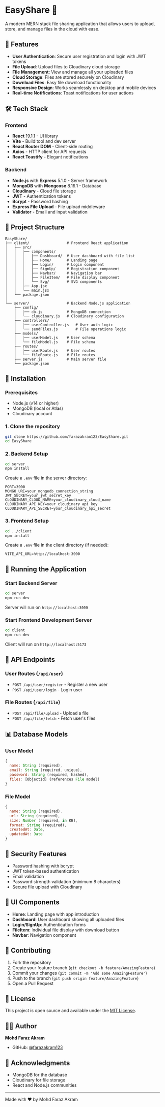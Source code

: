 # EasyShare 📁

A modern MERN stack file sharing application that allows users to upload, store, and manage files in the cloud with ease.

## 🚀 Features

- **User Authentication**: Secure user registration and login with JWT tokens
- **File Upload**: Upload files to Cloudinary cloud storage
- **File Management**: View and manage all your uploaded files
- **Cloud Storage**: Files are stored securely on Cloudinary
- **Download Files**: Easy file download functionality
- **Responsive Design**: Works seamlessly on desktop and mobile devices
- **Real-time Notifications**: Toast notifications for user actions

## 🛠️ Tech Stack

### Frontend

- **React** 19.1.1 - UI library
- **Vite** - Build tool and dev server
- **React Router DOM** - Client-side routing
- **Axios** - HTTP client for API requests
- **React Toastify** - Elegant notifications

### Backend

- **Node.js** with **Express** 5.1.0 - Server framework
- **MongoDB** with **Mongoose** 8.19.1 - Database
- **Cloudinary** - Cloud file storage
- **JWT** - Authentication tokens
- **Bcrypt** - Password hashing
- **Express File Upload** - File upload middleware
- **Validator** - Email and input validation

## 📁 Project Structure

```
EasyShare/
├── client/                 # Frontend React application
│   ├── src/
│   │   ├── components/
│   │   │   ├── Dashboard/  # User dashboard with file list
│   │   │   ├── Home/       # Landing page
│   │   │   ├── Login/      # Login component
│   │   │   ├── SignUp/     # Registration component
│   │   │   ├── Navbar/     # Navigation bar
│   │   │   ├── FileItem/   # File display component
│   │   │   └── Svg/        # SVG components
│   │   ├── App.jsx
│   │   └── main.jsx
│   └── package.json
│
└── server/                 # Backend Node.js application
    ├── config/
    │   ├── db.js           # MongoDB connection
    │   └── cloudinary.js   # Cloudinary configuration
    ├── controllers/
    │   ├── userController.js   # User auth logic
    │   └── sendFiles.js        # File operations logic
    ├── models/
    │   ├── userModel.js    # User schema
    │   └── fileModel.js    # File schema
    ├── routes/
    │   ├── userRoute.js    # User routes
    │   └── fileRoute.js    # File routes
    ├── server.js           # Main server file
    └── package.json
```

## 🔧 Installation

### Prerequisites

- Node.js (v14 or higher)
- MongoDB (local or Atlas)
- Cloudinary account

### 1. Clone the repository

```bash
git clone https://github.com/farazakram123/EasyShare.git
cd EasyShare
```

### 2. Backend Setup

```bash
cd server
npm install
```

Create a `.env` file in the server directory:

```env
PORT=3000
MONGO_URI=your_mongodb_connection_string
JWT_SECRET=your_jwt_secret_key
CLOUDINARY_CLOUD_NAME=your_cloudinary_cloud_name
CLOUDINARY_API_KEY=your_cloudinary_api_key
CLOUDINARY_API_SECRET=your_cloudinary_api_secret
```

### 3. Frontend Setup

```bash
cd ../client
npm install
```

Create a `.env` file in the client directory (if needed):

```env
VITE_API_URL=http://localhost:3000
```

## 🚀 Running the Application

### Start Backend Server

```bash
cd server
npm run dev
```

Server will run on `http://localhost:3000`

### Start Frontend Development Server

```bash
cd client
npm run dev
```

Client will run on `http://localhost:5173`

## 📡 API Endpoints

### User Routes (`/api/user`)

- `POST /api/user/register` - Register a new user
- `POST /api/user/login` - Login user

### File Routes (`/api/file`)

- `POST /api/file/upload` - Upload a file
- `POST /api/file/fetch` - Fetch user's files

## 📊 Database Models

### User Model

```javascript
{
  name: String (required),
  email: String (required, unique),
  password: String (required, hashed),
  files: [ObjectId] (references File model)
}
```

### File Model

```javascript
{
  name: String (required),
  url: String (required),
  size: Number (required, in KB),
  format: String (required),
  createdAt: Date,
  updatedAt: Date
}
```

## 🔐 Security Features

- Password hashing with bcrypt
- JWT token-based authentication
- Email validation
- Password strength validation (minimum 8 characters)
- Secure file upload with Cloudinary

## 🎨 UI Components

- **Home**: Landing page with app introduction
- **Dashboard**: User dashboard showing all uploaded files
- **Login/SignUp**: Authentication forms
- **FileItem**: Individual file display with download button
- **Navbar**: Navigation component

## 🤝 Contributing

1. Fork the repository
2. Create your feature branch (`git checkout -b feature/AmazingFeature`)
3. Commit your changes (`git commit -m 'Add some AmazingFeature'`)
4. Push to the branch (`git push origin feature/AmazingFeature`)
5. Open a Pull Request

## 📝 License

This project is open source and available under the [MIT License](LICENSE).

## 👨‍💻 Author

**Mohd Faraz Akram**

- GitHub: [@farazakram123](https://github.com/farazakram123)

## 🙏 Acknowledgments

- MongoDB for the database
- Cloudinary for file storage
- React and Node.js communities

---

Made with ❤️ by Mohd Faraz Akram
